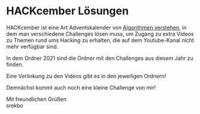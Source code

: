 # HACKcember Lösungen
HACKcember ist eine Art Adventskalender von [Algorithmen verstehen](https://www.youtube.com/channel/UCswWBF6ZkGnLG3sLRR65xRw), in dem man verschiedene Challenges lösen muss, um Zugang zu extra Videos zu Themen rund ums Hacking zu erhalten, die auf dem Youtube-Kanal nicht mehr verfügbar sind.

In dem Ordner 2021 sind die Ordner mit den Challenges aus diesem Jahr zu finden.

Eine Verlinkung zu den Videos gibt es in den jeweiligen Ordnern!

Demnächst kommt auch noch eine kleine Challenge von mir!

Mit freundlichen Grüßen<br>
srekbo